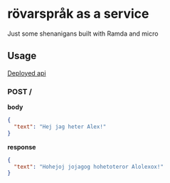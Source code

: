 # rövarspråk as a service
Just some shenanigans built with Ramda and micro

## Usage
[Deployed api](https://rovarsprak-pnclqoufwj.now.sh/)  

### POST /
**body**
```json
{
  "text": "Hej jag heter Alex!"
}
```
**response**
```json
{
  "text": "Hohejoj jojagog hohetoteror Alolexox!"
}
```
